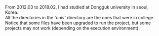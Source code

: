 From 2012.03 to 2018.02, I had studied at Dongguk university in seoul, Korea. </br>
All the directories in the 'univ' directory are the ones that were in college.</br>
Notice that some files have been upgraded to run the project, but some projects may not work (depending on the execution environment).</br>
